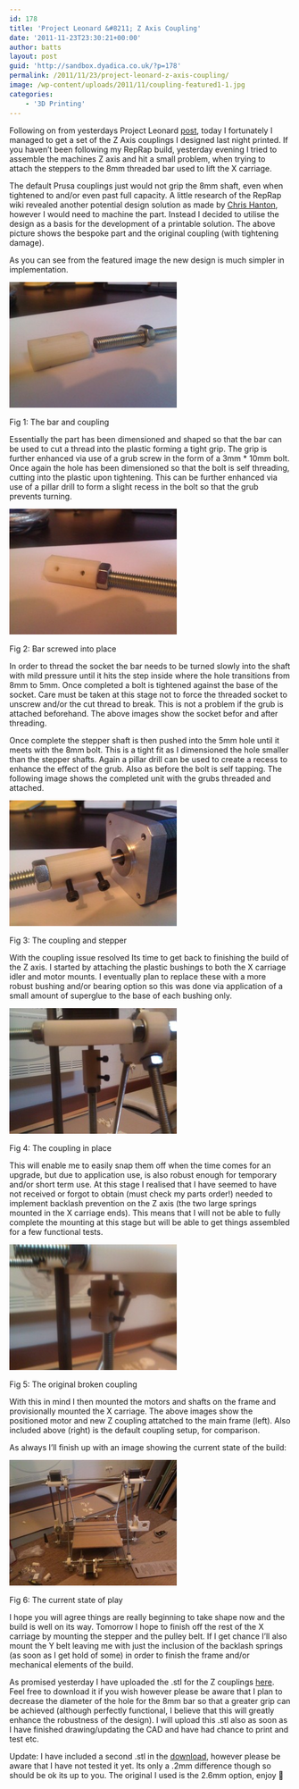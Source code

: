 ```yaml
---
id: 178
title: 'Project Leonard &#8211; Z Axis Coupling'
date: '2011-11-23T23:30:21+00:00'
author: batts
layout: post
guid: 'http://sandbox.dyadica.co.uk/?p=178'
permalink: /2011/11/23/project-leonard-z-axis-coupling/
image: /wp-content/uploads/2011/11/coupling-featured1-1.jpg
categories:
    - '3D Printing'
---
```


Following on from yesterdays Project Leonard [post](/2011/11/22/project-leonard-z-axis-issues/ "Project Leonard - Z Axis Issues"), today I fortunately I managed to get a set of the Z Axis couplings I designed last night printed. If you haven’t been following my RepRap build, yesterday evening I tried to assemble the machines Z axis and hit a small problem, when trying to attach the steppers to the 8mm threaded bar used to lift the X carriage.

The default Prusa couplings just would not grip the 8mm shaft, even when tightened to and/or even past full capacity. A little research of the RepRap wiki revealed another potential design solution as made by [Chris Hanton](http://reprap.org/wiki/Mendel:_Prusa_durable_z-axis_motor_coupling), however I would need to machine the part. Instead I decided to utilise the design as a basis for the development of a printable solution. The above picture shows the bespoke part and the original coupling (with tightening damage).

As you can see from the featured image the new design is much simpler in implementation.

[![](/wp-content/uploads/2011/11/WP_001392-300x225.jpg "WP_001392")](/wp-content/uploads/2011/11/WP_001392.jpg)

<span class="caption">Fig 1: The bar and coupling</span>

Essentially the part has been dimensioned and shaped so that the bar can be used to cut a thread into the plastic forming a tight grip. The grip is further enhanced via use of a grub screw in the form of a 3mm \* 10mm bolt. Once again the hole has been dimensioned so that the bolt is self threading, cutting into the plastic upon tightening. This can be further enhanced via use of a pillar drill to form a slight recess in the bolt so that the grub prevents turning.

[![](/wp-content/uploads/2011/11/WP_001393-300x225.jpg "WP_001393")](/wp-content/uploads/2011/11/WP_001393.jpg)

<span class="caption">Fig 2: Bar screwed into place</span>

In order to thread the socket the bar needs to be turned slowly into the shaft with mild pressure until it hits the step inside where the hole transitions from 8mm to 5mm. Once completed a bolt is tightened against the base of the socket. Care must be taken at this stage not to force the threaded socket to unscrew and/or the cut thread to break. This is not a problem if the grub is attached beforehand. The above images show the socket befor and after threading.

Once complete the stepper shaft is then pushed into the 5mm hole until it meets with the 8mm bolt. This is a tight fit as I dimensioned the hole smaller than the stepper shafts. Again a pillar drill can be used to create a recess to enhance the effect of the grub. Also as before the bolt is self tapping. The following image shows the completed unit with the grubs threaded and attached.

[![](/wp-content/uploads/2011/11/WP_001397-300x225.jpg "WP_001397")](/wp-content/uploads/2011/11/WP_001397.jpg)

<span class="caption">Fig 3: The coupling and stepper </span>

With the coupling issue resolved Its time to get back to finishing the build of the Z axis. I started by attaching the plastic bushings to both the X carriage idler and motor mounts. I eventually plan to replace these with a more robust bushing and/or bearing option so this was done via application of a small amount of superglue to the base of each bushing only.

[![](/wp-content/uploads/2011/11/WP_001402-300x225.jpg "WP_001402")](/wp-content/uploads/2011/11/WP_001402.jpg)

<span class="caption">Fig 4: The coupling in place</span>

This will enable me to easily snap them off when the time comes for an upgrade, but due to application use, is also robust enough for temporary and/or short term use. At this stage I realised that I have seemed to have not received or forgot to obtain (must check my parts order!) needed to implement backlash prevention on the Z axis (the two large springs mounted in the X carriage ends). This means that I will not be able to fully complete the mounting at this stage but will be able to get things assembled for a few functional tests.

[![](/wp-content/uploads/2011/11/WP_001369-300x225.jpg "WP_001369")](/wp-content/uploads/2011/11/WP_001369.jpg)

<span class="caption">Fig 5: The original broken coupling</span>

With this in mind I then mounted the motors and shafts on the frame and provisionally mounted the X carriage. The above images show the positioned motor and new Z coupling attatched to the main frame (left). Also included above (right) is the default coupling setup, for comparison.

As always I’ll finish up with an image showing the current state of the build:

[![](/wp-content/uploads/2011/11/WP_001406-300x225.jpg "WP_001406")](/wp-content/uploads/2011/11/WP_001406.jpg)

<span class="caption">Fig 6: The current state of play</span>

I hope you will agree things are really beginning to take shape now and the build is well on its way. Tomorrow I hope to finish off the rest of the X carriage by mounting the stepper and the pulley belt. If I get chance I’ll also mount the Y belt leaving me with just the inclusion of the backlash springs (as soon as I get hold of some) in order to finish the frame and/or mechanical elements of the build.

As promised yesterday I have uploaded the .stl for the Z couplings [here](http://dl.dropbox.com/u/31617455/zConnector%20STL.zip "STL Download"). Feel free to download it if you wish however please be aware that I plan to decrease the diameter of the hole for the 8mm bar so that a greater grip can be achieved (although perfectly functional, I believe that this will greatly enhance the robustness of the design). I will upload this .stl also as soon as I have finished drawing/updating the CAD and have had chance to print and test etc.

Update: I have included a second .stl in the [download](http://dl.dropbox.com/u/31617455/zConnector%20STL.zip "STL Download"), however please be aware that I have not tested it yet. Its only a .2mm difference though so should be ok its up to you. The original I used is the 2.6mm option, enjoy 🙂